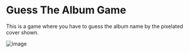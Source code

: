 # Guess The Album Game

This is a game where you have to guess the album name by the pixelated cover shown.




![image](https://github.com/bhavyaKhatri2703/AlbumGuessingGame/assets/174938769/94dfe8b6-7755-4627-9f4a-2e5bfddbaf5a)

